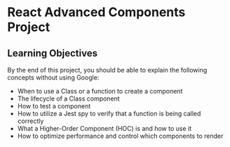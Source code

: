 # React Advanced Components Project

## Learning Objectives

By the end of this project, you should be able to explain the following concepts without using Google:

- When to use a Class or a function to create a component
- The lifecycle of a Class component
- How to test a component
- How to utilize a Jest spy to verify that a function is being called correctly
- What a Higher-Order Component (HOC) is and how to use it
- How to optimize performance and control which components to render
